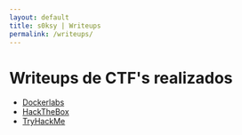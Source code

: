 ```yaml
---
layout: default
title: s0ksy | Writeups
permalink: /writeups/
---
```


# Writeups de CTF's realizados

- [Dockerlabs](Dockerlabs/)
- [HackTheBox](HackTheBox/)
- [TryHackMe](TryHackMe/)

